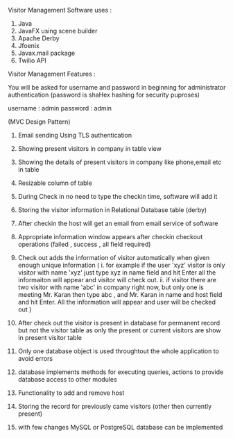 Visitor Management Software uses : 

1. Java
2. JavaFX using scene builder
3. Apache Derby
4. Jfoenix 
5. Javax.mail package
6. Twilio API

Visitor Management Features : 

You will be asked for username and password in beginning for administrator authentication (password is shaHex
hashing for security puproses)

username : admin
password : admin

(MVC Design Pattern)

1. Email sending Using TLS authentication
2. Showing present visitors in company in table view 
3. Showing the details of present visitors in company like phone,email etc in table
4. Resizable column of table
5. During Check in no need to type the checkin time, software will add it
6. Storing the visitor information in Relational Database table (derby)
7. After checkin the host will get an email from email service of software 
8. Appropriate information window appears after checkin checkout operations (failed , success , all field required)
8. Check out adds the information of visitor automatically when given enough unique information	
	( i. for example if the user 'xyz' visitor is only visitor with name 'xyz' just type xyz in name field 
		and hit Enter all the informaiton will appear and visitor will check out.
	  ii. if visitor there are two visitor with name 'abc' in company right now, but only one is meeting 
	  Mr. Karan then type abc , and Mr. Karan in name and host field and hit Enter. All the information will appear 
	  and user will be checked out
	  )
9. After check out the visitor is present in database for permanent record but not the visitor table as only the
	present or current visitors are show in present visitor table
10. Only one database object is used throughtout the whole application to avoid errors
11. database implements methods for executing queries, actions to provide database access to other modules

12. Functionality to add and remove host
13. Storing the record for previously came visitors (other then currently present)
14. with few changes MySQL or PostgreSQL database can be implemented